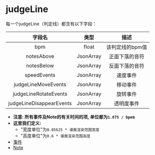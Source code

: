 # judgeLine

每一个judgeLine（判定线）都含有以下字段：

|字段名|类型|描述|
|:-:|:-:|:-:|
|bpm|float|该判定线的bpm值|
|notesAbove|JsonArray|正面下落的音符|
|notesBelow|JsonArray|反面下落的音符|
|speedEvents|JsonArray|速度事件|
|judgeLineMoveEvents|JsonArray|移动事件|
|judgeLineRotateEvents|JsonArray|旋转事件|
|judgeLineDisappearEvents|JsonArray|透明度事件|

- **注意: 所有事件及Note的有关时间的项, 单位都为`1.875 / bpm`s**
- **这里我们定义:**
  - "宽度单位"为`0.05625 * 谱面渲染范围宽度`
  - "高度单位"为`0.6 * 谱面渲染范围高度`
- [事件](./event.md)
- [Note](./note.md)